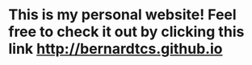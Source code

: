 # This is my personal website! Feel free to check it out by clicking this link http://bernardtcs.github.io
